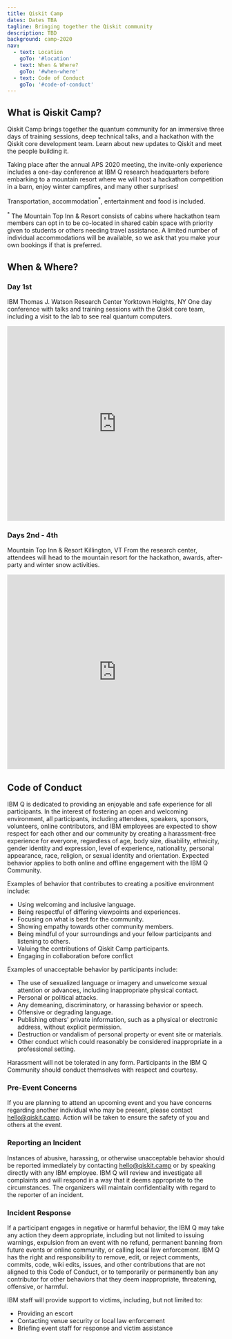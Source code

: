 ```yaml
---
title: Qiskit Camp
dates: Dates TBA
tagline: Bringing together the Qiskit community
description: TBD
background: camp-2020
nav:
  - text: Location
    goTo: '#location'
  - text: When & Where?
    goTo: '#when-where'
  - text: Code of Conduct
    goTo: '#code-of-conduct'
---
```


## What is Qiskit Camp?

Qiskit Camp brings together the quantum community for an immersive three days of training sessions, deep technical talks, and a hackathon with the Qiskit core development team. Learn about new updates to Qiskit and meet the people building it.

Taking place after the annual APS 2020 meeting, the invite-only experience includes a one-day conference at IBM Q research headquarters before embarking to a mountain resort where we will host a hackathon competition in a barn, enjoy winter campfires, and many other surprises!

Transportation, accommodation<sup>*</sup>, entertainment and food is included.

<sup>*</sup> The Mountain Top Inn & Resort consists of cabins where hackathon team members can opt in to be co-located in shared cabin space with priority given to students or others needing travel assistance. A limited number of individual accommodations will be available, so we ask that you make your own bookings if that is preferred.

## When & Where?

### Day 1st
IBM Thomas J. Watson Research Center
Yorktown Heights, NY
One day conference with talks and training sessions with the Qiskit core team, including a visit to the lab to see real quantum computers.

<iframe title="Thomas J. Watson Research Center location in Google Maps" src="https://www.google.com/maps/embed?pb=!1m18!1m12!1m3!1d8307.831526242144!2d-73.80752018446626!3d41.20913802994033!2m3!1f0!2f0!3f0!3m2!1i1024!2i768!4f13.1!3m3!1m2!1s0x89c2b84f4fe21b2f%3A0x457b245b452ccf23!2sIBM+Thomas+J.+Watson+Research+Center!5e0!3m2!1sen!2ses!4v1544474795702" style="border:0" allowfullscreen="" width="100%" height="450" frameborder="0"></iframe>

### Days 2nd - 4th
Mountain Top Inn & Resort
Killington, VT
From the research center, attendees will head to the mountain resort for the hackathon, awards, after-party and winter snow activities.

<iframe title="Mountain Top Inn &amp; Resort location in Google Maps" src="https://www.google.com/maps/embed?pb=!1m18!1m12!1m3!1d2883.0707649708597!2d-72.93972464838822!3d43.72985677901623!2m3!1f0!2f0!3f0!3m2!1i1024!2i768!4f13.1!3m3!1m2!1s0x4cb5331f8662a3df%3A0xe48887aa52db9b91!2sMountain+Top+Inn+%26+Resort!5e0!3m2!1sen!2ses!4v1544474924002" style="border:0" allowfullscreen="" width="100%" height="450" frameborder="0"></iframe>

## Code of Conduct

IBM Q is dedicated to providing an enjoyable and safe experience for all participants. In the interest of fostering an open and welcoming environment, all participants, including attendees, speakers, sponsors, volunteers, online contributors, and IBM employees are expected to show respect for each other and our community by creating a harassment-free experience for everyone, regardless of age, body size, disability, ethnicity, gender identity and expression, level of experience, nationality, personal appearance, race, religion, or sexual identity and orientation. Expected behavior applies to both online and offline engagement with the IBM Q Community.

Examples of behavior that contributes to creating a positive environment include:

- Using welcoming and inclusive language.
- Being respectful of differing viewpoints and experiences.
- Focusing on what is best for the community.
- Showing empathy towards other community members.
- Being mindful of your surroundings and your fellow participants and listening to others.
- Valuing the contributions of Qiskit Camp participants.
- Engaging in collaboration before conflict

Examples of unacceptable behavior by participants include:

- The use of sexualized language or imagery and unwelcome sexual attention or advances, including inappropriate physical contact.
- Personal or political attacks.
- Any demeaning, discriminatory, or harassing behavior or speech.
- Offensive or degrading language.
- Publishing others' private information, such as a physical or electronic address, without explicit permission.
- Destruction or vandalism of personal property or event site or materials.
- Other conduct which could reasonably be considered inappropriate in a professional setting.

Harassment will not be tolerated in any form. Participants in the IBM Q Community should conduct themselves with respect and courtesy.

### Pre-Event Concerns

If you are planning to attend an upcoming event and you have concerns regarding another individual who may be present, please contact [hello@qiskit.camp](mailto:hello@qiskit.camp). Action will be taken to ensure the safety of you and others at the event.

### Reporting an Incident

Instances of abusive, harassing, or otherwise unacceptable behavior should be reported immediately by contacting [hello@qiskit.camp](mailto:hello@qiskit.camp) or by speaking directly with any IBM employee. IBM Q will review and investigate all complaints and will respond in a way that it deems appropriate to the circumstances. The organizers will maintain confidentiality with regard to the reporter of an incident.

### Incident Response

If a participant engages in negative or harmful behavior, the IBM Q may take any action they deem appropriate, including but not limited to issuing warnings, expulsion from an event with no refund, permanent banning from future events or online community, or calling local law enforcement. IBM Q has the right and responsibility to remove, edit, or reject comments, commits, code, wiki edits, issues, and other contributions that are not aligned to this Code of Conduct, or to temporarily or permanently ban any contributor for other behaviors that they deem inappropriate, threatening, offensive, or harmful.

IBM staff will provide support to victims, including, but not limited to:

- Providing an escort
- Contacting venue security or local law enforcement
- Briefing event staff for response and victim assistance
